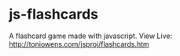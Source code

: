 # js-flashcards
A flashcard game made with javascript.
View Live: http://toniowens.com/jsproj/flashcards.htm
